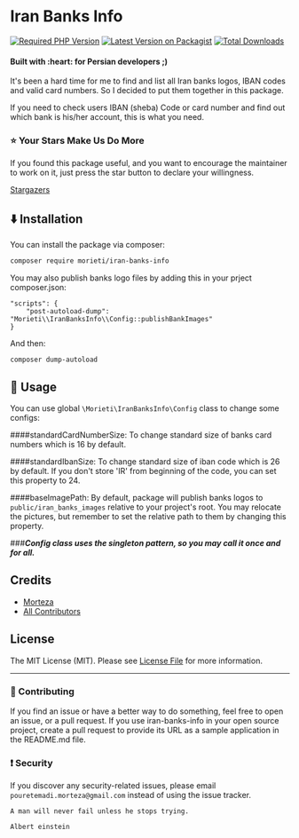 # Iran Banks Info

[![Required PHP Version][ico-php]][link-packagist]
[![Latest Version on Packagist][ico-version]][link-packagist]
[![Total Downloads][ico-downloads]][link-downloads]

<h4>
Built with :heart: for Persian developers ;)
</h4>

It's been a hard time for me to find and list all Iran banks logos, IBAN codes and valid card numbers. So I decided to put them together in this package.

If you need to check users IBAN (sheba) Code or card number and find out which bank is his/her account, this is what you need.


### :star: Your Stars Make Us Do More
If you found this package useful, and you want to encourage the maintainer to work on it, just press the star button to declare your willingness.

<a href="https://github.com/morieti/iran_banks_info/stargazers">Stargazers</a>


## <g-emoji class="g-emoji" alias="arrow_down" fallback-src="https://github.githubassets.com/images/icons/emoji/unicode/2b07.png">⬇️</g-emoji> Installation

You can install the package via composer:

```bash
composer require morieti/iran-banks-info
```

You may also publish banks logo files by adding this in your prject composer.json:
```
"scripts": {
    "post-autoload-dump": "Morieti\\IranBanksInfo\\Config::publishBankImages"
}
```
And then:
```
composer dump-autoload
```
## <g-emoji class="g-emoji" alias="gem" fallback-src="https://github.githubassets.com/images/icons/emoji/unicode/1f48e.png">💎</g-emoji> Usage

You can use global `\Morieti\IranBanksInfo\Config` class to change some configs:

####standardCardNumberSize:
To change standard size of banks card numbers which is 16 by default.

####standardIbanSize:
To change standard size of iban code which is 26 by default. If you don't store 'IR' from beginning of the code, you can set this property to 24.

####baseImagePath:
By default, package will publish banks logos to `public/iran_banks_images` relative to your project's root. You may relocate the pictures, but remember to set the relative path to them by changing this property.

###<b><i>Config class uses the singleton pattern, so you may call it once and for all.</i></b>

## Credits

- [Morteza](https://github.com/morieti)
- [All Contributors](../../contributors)

## License

The MIT License (MIT). Please see [License File](LICENSE.md) for more information.

--------------------

### :raising_hand: Contributing
If you find an issue or have a better way to do something, feel free to open an issue, or a pull request.
If you use iran-banks-info in your open source project, create a pull request to provide its URL as a sample application in the README.md file.


### :exclamation: Security
If you discover any security-related issues, please email `pouretemadi.morteza@gmail.com` instead of using the issue tracker.

```
A man will never fail unless he stops trying.

Albert einstein
```

[ico-php]: https://img.shields.io/packagist/php-v/morieti/iran-banks-info?color=%238892BF&style=flat-square&logo=php
[ico-license]: https://img.shields.io/badge/license-MIT-brightgreen.svg?style=flat-square
[ico-downloads]: https://img.shields.io/packagist/dt/morieti/iran-banks-info.svg?style=flat-square
[ico-version]: https://img.shields.io/packagist/v/morieti/iran-banks-info.svg?style=flat-square
[ico-today-downloads]: https://img.shields.io/packagist/dd/morieti/iran-banks-info.svg?style=flat-square

[link-packagist]: https://packagist.org/packages/morieti/iran-banks-info
[link-downloads]: https://packagist.org/packages/morieti/iran-banks-info/stats
[link-author]: https://github.com/morieti
[link-contributors]: ../../contributors
